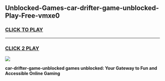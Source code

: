 
## Unblocked-Games-car-drifter-game-unblocked-Play-Free-vmxe0
<h3>
<a href="https://premium76.site?title=car-drifter-game-unblocked&ref=21A">CLICK TO PLAY</a></h3>
<hr>

<h3>
<a href="https://premium76.site?title=car-drifter-game-unblocked&ref=21A">CLICK 2 PLAY</a>
  
</h3>

<a href="https://premium76.site?title=car-drifter-game-unblocked&ref=21A"><img src="https://clearcache.store/games.png"></a>


**car-drifter-game-unblocked games unblocked: Your Gateway to Fun and Accessible Online Gaming**
